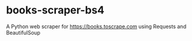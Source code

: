 # books-scraper-bs4
A Python web scraper for https://books.toscrape.com using Requests and BeautifulSoup
